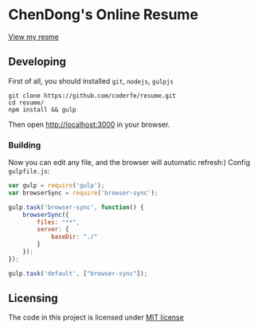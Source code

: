 # ChenDong's Online Resume

[View my resme](http://coderfe.cn)

## Developing

First of all, you should installed `git`, `nodejs`, `gulpjs`

```shell
git clone https://github.com/coderfe/resume.git
cd resume/
npm install && gulp
```

Then open [http://localhost:3000](http://localhost:3000) in your browser. 

### Building

Now you can edit any file, and the browser will automatic refresh:) Config `gulpfile.js`:

```javascript
var gulp = require('gulp');
var browserSync = require('browser-sync');

gulp.task('browser-sync', function() {
    browserSync({
        files: "**",
        server: {
            baseDir: "./"
        }
    });
});

gulp.task('default', ["browser-sync"]);
```

## Licensing

The code in this project is licensed under [MIT license](https://github.com/coderfe/resume/blob/gh-pages/LICENSE)

